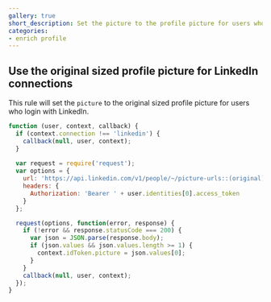 ```yaml
---
gallery: true
short_description: Set the picture to the profile picture for users who login with LinkedIn
categories:
- enrich profile
---
```

## Use the original sized profile picture for LinkedIn connections

This rule will set the `picture` to the original sized profile picture for users who login with LinkedIn.

```js
function (user, context, callback) {
  if (context.connection !== 'linkedin') {
    callback(null, user, context);
  }
  
  var request = require('request');
  var options = {
    url: 'https://api.linkedin.com/v1/people/~/picture-urls::(original)?format=json',
    headers: {
      Authorization: 'Bearer ' + user.identities[0].access_token
    }
  };

  request(options, function(error, response) {
    if (!error && response.statusCode === 200) {
      var json = JSON.parse(response.body);
      if (json.values && json.values.length >= 1) {
        context.idToken.picture = json.values[0];
      }
    }
    callback(null, user, context);
  });
}
```
